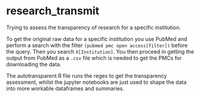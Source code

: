 # research_transmit

Trying to assess the transparency of research for a specific institution.

To get the original raw data for a specific institution you use PubMed and perform a search with the filter `(pubmed pmc open access[filter])` before the query. Then you search `X[Institution]`. You then proceed in getting the output from PubMed as a `.csv` file which is needed to get the PMCs for downloading the data.

The autotransparent.R file runs the regex to get the transparency assessment, whilst the jupyter notebooks are just used to shape the data into more workable dataframes and summaries.


 
